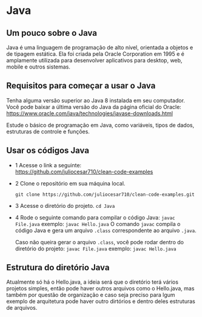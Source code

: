 # Java

## Um pouco sobre o Java

Java é uma linguagem de programação de alto nível, orientada a objetos e de tipagem estática. Ela foi criada pela Oracle Corporation em 1995 e é amplamente utilizada para desenvolver aplicativos para desktop, web, mobile e outros sistemas.

## Requisitos para começar a usar o Java

Tenha alguma versão superior ao Java 8 instalada em seu computador. Você pode baixar a última versão do Java da página oficial do Oracle: <https://www.oracle.com/java/technologies/javase-downloads.html>

Estude o básico de programação em Java, como variáveis, tipos de dados, estruturas de controle e funções.

## Usar os códigos Java


- 1 Acesse o link a seguinte:
<br><https://github.com/juliocesar710/clean-code-examples>

- 2 Clone o repositório em sua máquina local.

    `git clone https://github.com/juliocesar710/clean-code-examples.git`

- 3 Acesse o diretório do projeto.
    `cd Java`

- 4 Rode o seguinte comando para compilar o código Java:
    `javac File.java` exemplo: `javac Hello.java`
    O comando `javac` compila o código Java e gera um arquivo `.class` correspondente ao arquivo `.java`.

    Caso não queira gerar o arquivo `.class`, você pode rodar dentro do diretório do projeto:
    `javac File.java` exemplo: `javac Hello.java`

## Estrutura do diretório Java

Atualmente só há o Hello.java, a ideia será que o diretório terá vários projetos simples, então pode haver outros arquivos como o Hello.java, mas também por questão de organização e caso seja preciso para lgum exemplo de arquitetura pode haver outro dirtórios e dentro deles estruturas de arquivos.